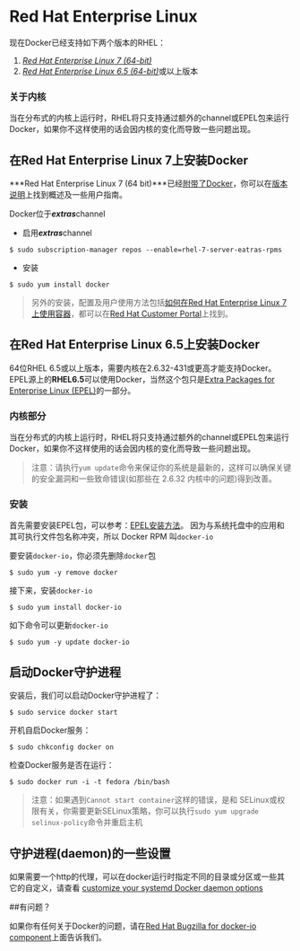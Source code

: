 # Red Hat Enterprise Linux

现在Docker已经支持如下两个版本的RHEL：

1. [*Red Hat Enterprise Linux 7 (64-bit)*](http://beta-docs.docker.io/v1.5/installation/rhel/#red-hat-enterprise-linux-7-installation)
2. [*Red Hat Enterprise Linux 6.5 (64-bit)*](http://beta-docs.docker.io/v1.5/installation/rhel/#red-hat-enterprise-linux-6.5-installation)或以上版本

### 关于内核

当在分布式的内核上运行时，RHEL将只支持通过额外的channel或EPEL包来运行Docker，如果你不这样使用的话会因内核的变化而导致一些问题出现。

## 在Red Hat Enterprise Linux 7上安装Docker

***Red Hat Enterprise Linux 7 (64 bit)***已经[附带了Docker](https://access.redhat.com/site/products/red-hat-enterprise-linux/docker-and-containers)，你可以在[版本说明](https://access.redhat.com/site/documentation/en-US/Red_Hat_Enterprise_Linux/7/html/7.0_Release_Notes/chap-Red_Hat_Enterprise_Linux-7.0_Release_Notes-Linux_Containers_with_Docker_Format.html)上找到概述及一些用户指南。

Docker位于***extras***channel


- 启用***extras***channel
```
$ sudo subscription-manager repos --enable=rhel-7-server-eatras-rpms
```
- 安装
```
$ sudo yum install docker
```

> 另外的安装，配置及用户使用方法包括[如何在Red Hat Enterprise Linux 7上使用容器](https://access.redhat.com/site/articles/881893)，都可以在[Red Hat Customer Portal](https://access.redhat.com/)上找到。

## 在Red Hat Enterprise Linux 6.5上安装Docker

64位RHEL 6.5或以上版本，需要内核在2.6.32-431或更高才能支持Docker。
EPEL源上的**RHEL6.5**可以使用Docker，当然这个包只是[Extra Packages for Enterprise Linux (EPEL)](https://fedoraproject.org/wiki/EPEL)的一部分。

### 内核部分

当在分布式的内核上运行时，RHEL将只支持通过额外的channel或EPEL包来运行Docker，如果你不这样使用的话会因内核的变化而导致一些问题出现。

>注意：请执行```yum update```命令来保证你的系统是最新的，这样可以确保关键的安全漏洞和一些致命错误(如那些在 2.6.32 内核中的问题)得到改善。

### 安装

首先需要安装EPEL包，可以参考：[EPEL安装方法](https://fedoraproject.org/wiki/EPEL#How_can_I_use_these_extra_packages.3F)。
因为与系统托盘中的应用和其可执行文件包名称冲突，所以 Docker RPM 叫```docker-io```

要安装```docker-io```，你必须先删除```docker```包
```
$ sudo yum -y remove docker
```

接下来，安装```docker-io```
```
$ sudo yum install docker-io
```

如下命令可以更新```docker-io```
```
$ sudo yum -y update docker-io
```

## 启动Docker守护进程

安装后，我们可以启动Docker守护进程了：
```
$ sudo service docker start
```

开机自启Docker服务：
```
$ sudo chkconfig docker on
```

检查Docker服务是否在运行：
```
$ sudo docker run -i -t fedora /bin/bash
```

> 注意：如果遇到```Cannot start container```这样的错误，是和 SELinux或权限有关，你需要更新SELinux策略，你可以执行```sudo yum upgrade selinux-policy```命令并重启主机

## 守护进程(daemon)的一些设置

如果需要一个http的代理，可以在docker运行时指定不同的目录或分区或一些其它的自定义，请查看 [customize your systemd Docker daemon options](https://docs.docker.com/articles/systemd/)

##有问题？

如果你有任何关于Docker的问题，请在[Red Hat Bugzilla for docker-io component](https://bugzilla.redhat.com/enter_bug.cgi?product=Fedora%20EPEL&component=docker-io)上面告诉我们。